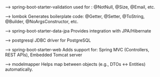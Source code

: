 
--> spring-boot-starter-validation 
used for : @NotNull, @Size, @Email, etc.

--> lombok
Generates boilerplate code:
@Getter, @Setter, @ToString, @Builder, @NoArgsConstructor, etc.

--> spring-boot-starter-data-jpa
Provides integration with JPA/Hibernate

--> postgresql
JDBC driver for PostgreSQL

--> spring-boot-starter-web
Adds support for: Spring MVC (Controllers, REST APIs), Embedded Tomcat server

--> modelmapper
Helps map between objects (e.g., DTOs ↔ Entities) automatically.
